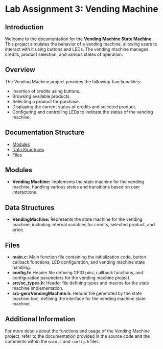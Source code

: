 # Lab Assignment 3: Vending Machine

## Introduction

Welcome to the documentation for the **Vending Machine State Machine**. This project simulates the behavior of a vending machine, allowing users to interact with it using buttons and LEDs. The vending machine manages credits, product selection, and various states of operation.

## Overview

The Vending Machine project provides the following functionalities:

- Insertion of credits using buttons.
- Browsing available products.
- Selecting a product for purchase.
- Displaying the current status of credits and selected product.
- Configuring and controlling LEDs to indicate the status of the vending machine.

## Documentation Structure

- [Modules](#modules)
- [Data Structures](#data-structures)
- [Files](#files)

## Modules

- **Vending Machine:** Implements the state machine for the vending machine, handling various states and transitions based on user interactions.

## Data Structures

- **VendingMachine:** Represents the state machine for the vending machine, including internal variables for credits, selected product, and price.

## Files

- **main.c:** Main function file containing the initialization code, button callback functions, LED configuration, and vending machine state handling.
- **config.h:** Header file defining GPIO pins, callback functions, and configuration parameters for the vending machine project.
- **src/sc_types.h:** Header file defining types and macros for the state machine implementation.
- **src-gen/VendingMachine.h:** Header file generated by the state machine tool, defining the interface for the vending machine state machine.

## Additional Information

For more details about the functions and usage of the Vending Machine project, refer to the documentation provided in the source code and the comments within the `main.c` and `config.h` files.

